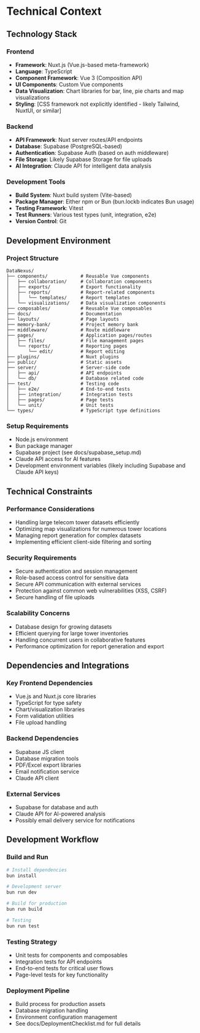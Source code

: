 # Technical Context

## Technology Stack

### Frontend
- **Framework**: Nuxt.js (Vue.js-based meta-framework)
- **Language**: TypeScript
- **Component Framework**: Vue 3 (Composition API)
- **UI Components**: Custom Vue components
- **Data Visualization**: Chart libraries for bar, line, pie charts and map visualizations
- **Styling**: [CSS framework not explicitly identified - likely Tailwind, NuxtUI, or similar]

### Backend
- **API Framework**: Nuxt server routes/API endpoints
- **Database**: Supabase (PostgreSQL-based)
- **Authentication**: Supabase Auth (based on auth middleware)
- **File Storage**: Likely Supabase Storage for file uploads
- **AI Integration**: Claude API for intelligent data analysis

### Development Tools
- **Build System**: Nuxt build system (Vite-based)
- **Package Manager**: Either npm or Bun (bun.lockb indicates Bun usage)
- **Testing Framework**: Vitest
- **Test Runners**: Various test types (unit, integration, e2e)
- **Version Control**: Git

## Development Environment

### Project Structure
```
DataNexus/
├── components/            # Reusable Vue components
│   ├── collaboration/     # Collaboration components
│   ├── exports/           # Export functionality
│   ├── reports/           # Report-related components
│   │   └── templates/     # Report templates
│   └── visualizations/    # Data visualization components
├── composables/           # Reusable Vue composables
├── docs/                  # Documentation
├── layouts/               # Page layouts
├── memory-bank/           # Project memory bank
├── middleware/            # Route middleware
├── pages/                 # Application pages/routes
│   ├── files/             # File management pages
│   └── reports/           # Reporting pages
│       └── edit/          # Report editing
├── plugins/               # Nuxt plugins
├── public/                # Static assets
├── server/                # Server-side code
│   ├── api/               # API endpoints
│   └── db/                # Database related code
├── test/                  # Testing code
│   ├── e2e/               # End-to-end tests
│   ├── integration/       # Integration tests
│   ├── pages/             # Page tests
│   └── unit/              # Unit tests
└── types/                 # TypeScript type definitions
```

### Setup Requirements
- Node.js environment
- Bun package manager
- Supabase project (see docs/supabase_setup.md)
- Claude API access for AI features
- Development environment variables (likely including Supabase and Claude API keys)

## Technical Constraints

### Performance Considerations
- Handling large telecom tower datasets efficiently
- Optimizing map visualizations for numerous tower locations
- Managing report generation for complex datasets
- Implementing efficient client-side filtering and sorting

### Security Requirements
- Secure authentication and session management
- Role-based access control for sensitive data
- Secure API communication with external services
- Protection against common web vulnerabilities (XSS, CSRF)
- Secure handling of file uploads

### Scalability Concerns
- Database design for growing datasets
- Efficient querying for large tower inventories
- Handling concurrent users in collaborative features
- Performance optimization for report generation and export

## Dependencies and Integrations

### Key Frontend Dependencies
- Vue.js and Nuxt.js core libraries
- TypeScript for type safety
- Chart/visualization libraries
- Form validation utilities
- File upload handling

### Backend Dependencies
- Supabase JS client
- Database migration tools
- PDF/Excel export libraries
- Email notification service
- Claude API client

### External Services
- Supabase for database and auth
- Claude API for AI-powered analysis
- Possibly email delivery service for notifications

## Development Workflow

### Build and Run
```bash
# Install dependencies
bun install

# Development server
bun run dev

# Build for production
bun run build

# Testing
bun run test
```

### Testing Strategy
- Unit tests for components and composables
- Integration tests for API endpoints
- End-to-end tests for critical user flows
- Page-level tests for key functionality

### Deployment Pipeline
- Build process for production assets
- Database migration handling
- Environment configuration management
- See docs/DeploymentChecklist.md for full details
